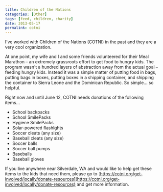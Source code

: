```yaml
---
title: Children of the Nations
categories: [Other]
tags: [feed, children, charity]
date: 2013-05-17
permalink: cotni
---
```


I've worked with Children of the Nations (COTNI) in the past and they are a very cool organization.

At one point, my wife and I and some friends volunteered for their Meal Marathon &ndash; an extremely grassroots effort to get food to hungry kids. The program wasn't a hundred layers of abstraction away from the actual goal &ndash; feeding hungry kids. Instead it was a simple matter of putting food in bags, putting bags in boxes, putting boxes in a shipping container, and shipping the container to Sierra Leone and the Dominican Republic. So simple... so helpful.

Right now and until June 12, COTNI needs donations of the following items...

*   School backpacks
*   School SmilePacks
*   Hygiene SmilePacks
*   Solar-powered flashlghts
*   Soccer cleats (any size)
*   Baseball cleats (any size)
*   Soccer balls
*   Soccer ball pumps
*   Baseballs
*   Baseball gloves

If you live anywhere near Silverdale, WA and would like to help get these items to the kids that need them, please go to [https://cotni.org/get-involved/locally/donate-resources](https://cotni.org/get-involved/locally/donate-resources) and get more information.